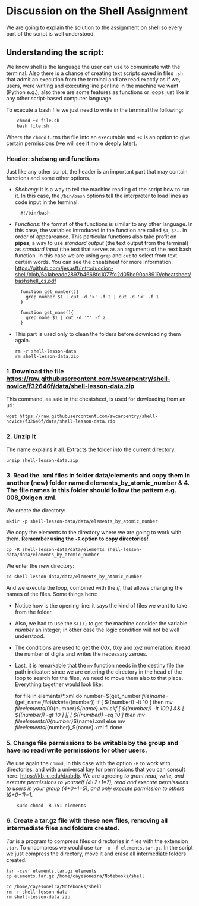 # Discussion on the Shell Assignment
We are going to explain the solution to the assignment on shell so every part of the script is well understood.

## Understanding the script:
We know shell is the language the user can use to comunicate with the terminal. Also there is a chance of creating text scripts saved in files `.sh` that admit an execution from the terminal and are read exactly as if we, users, were writing and executing line per line in the machine we want (Python e.g.); also there are some features as functions or loops just like in any other script-based computer language.

To execute a bash file we just need to write in the terminal the following:

        chmod +x file.sh
        bash file.sh
Where the `chmod` turns the file into an executable and `+x` is an option to give certain permissions (we will see it more deeply later).

### Header: shebang and functions
Just like any other script, the header is an important part that may contain functions and some other options.

- *Shebang*: it is a way to tell the machine reading of the script how to run it. In this case, the `/bin/bash` options tell the interpreter to load lines as code input in the terminal.

        #!/bin/bash
- *Functions*: the format of the functions is similar to any other language. In this case, the variables introduced in the function are called `$1`, `$2`... in order of appeareance. This particular functions also take profit on **pipes**, a way to use *standard output* (the text output from the terminal) as *standard input* (the text that serves as an argument) of the next bash function. In this case we are using `grep` and `cut` to select from text certain words. You can see the cheatsheet for more information: https://github.com/jesusff/introduccion-shell/blob/6a1abeadc2897b4668fd1077fc2d05be90ac8919/cheatsheet/bashshell_cs.pdf

        function get_number(){
          grep number $1 | cut -d '>' -f 2 | cut -d '<' -f 1
        }

        function get_name(){
          grep name $1 | cut -d '"' -f 2
        }

- This part is used only to clean the folders before downloading them again.

      rm -r shell-lesson-data
      rm shell-lesson-data.zip

### 1. Download the file https://raw.githubusercontent.com/swcarpentry/shell-novice/f32646f/data/shell-lesson-data.zip
This command, as said in the cheatsheet, is used for dowloading from an url:

    wget https://raw.githubusercontent.com/swcarpentry/shell-novice/f32646f/data/shell-lesson-data.zip

### 2. Unzip it
The name explains it all. Extracts the folder into the current directory.

    unzip shell-lesson-data.zip

### 3. Read the .xml files in folder data/elements and copy them in another (new) folder named elements_by_atomic_number & 4. The file names in this folder should follow the pattern e.g. 008_Oxigen.xml.
We create the directory:

    mkdir -p shell-lesson-data/data/elements_by_atomic_number
We copy the elements to the directory where we are going to work with them. **Remember using the `-R` option to copy directories!**

    cp -R shell-lesson-data/data/elements shell-lesson-data/data/elements_by_atomic_number
We enter the new directory:

    cd shell-lesson-data/data/elements_by_atomic_number
And we execute the loop, combined with the *if*, that allows changing the names of the files. Some things here:
- Notice how is the opening line: it says the kind of files we want to take from the folder.
- Also, we had to use the `$(())` to get the machine consider the variable *number* an integer; in other case the logic condition will not be well understood.
- The conditions are used to get the *00x*, *0xy* and *xyz* numeration: it read the number of digits and writes the necessary zeroes.
- Last, it is remarkable that the `mv` function needs in the destiny file the path indicator: since we are entering the directory in the head of the loop to search for the files, we need to move them also to that place.
Everything together would look like:

    for file in elements/*.xml
    do
      number=$(get_number ${file})
      name=$(get_name ${file})
      ticket=$((number))
      if [ $((number)) -lt 10 ]
      then
        mv ${file} elements/00${number}_${name}.xml
      elif [ $((number)) -lt 100 ] && [ $((number)) -gt 10 ] || [ $((number)) -eq 10 ] 
      then
        mv ${file} elements/0${number}_${name}.xml
      else
        mv ${file} elements/${number}_${name}.xml
      fi
    done

### 5. Change file permissions to be writable by the group and have no read/write permissions for other users.
We use again the `chmod`, in this case with the option `-R` to work with directories, and with a universal key for permissions that you can consult here: https://kb.iu.edu/d/abdb. We are agreeing *to grant read, write, and execute permissions to yourself (4+2+1=7), read and execute permissions to users in your group (4+0+1=5), and only execute permission to others (0+0+1)=1*.

        sudo chmod -R 751 elements

### 6. Create a tar.gz file with these new files, removing all intermediate files and folders created.
*Tar* is a program to compress files or directories in files with the extension `.tar`. To uncompress we would use `tar -x -f elements.tar.gz`. In the script we just compress the directory, move it and erase all intermediate folders created.

    tar -czvf elements.tar.gz elements
    cp elements.tar.gz /home/cayesoneira/Notebooks/shell

    cd /home/cayesoneira/Notebooks/shell
    rm -r shell-lesson-data
    rm shell-lesson-data.zip
